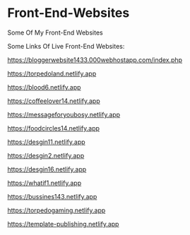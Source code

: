 # Front-End-Websites
Some Of My Front-End Websites

Some Links Of Live Front-End Websites:

https://bloggerwebsite1433.000webhostapp.com/index.php

https://torpedoland.netlify.app

https://blood6.netlify.app

https://coffeelover14.netlify.app

https://messageforyoubosy.netlify.app

https://foodcircles14.netlify.app

https://desgin11.netlify.app

https://desgin2.netlify.app

https://desgin16.netlify.app

https://whatif1.netlify.app

https://bussines143.netlify.app

https://torpedogaming.netlify.app

https://template-publishing.netlify.app

